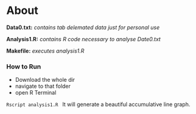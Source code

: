 <!-- Author: Zaeem Yousaf 
comments are made as standard in html
It supports all markup of HTML
-->
# About


**Data0.txt:** *contains tab delemated data just for personal use*

**Analysis1.R:** *contains R code necessary to analyse Date0.txt*

**Makefile:** *executes analysis1.R*
### How to Run
* Download the whole dir
* navigate to that folder
* open R Terminal

`Rscript analysis1.R `
It will generate a beautiful accumulative line graph.

